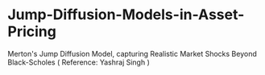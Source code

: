 # Jump-Diffusion-Models-in-Asset-Pricing
Merton's Jump Diffusion Model, capturing Realistic Market Shocks Beyond Black-Scholes  ( Reference: Yashraj Singh )

